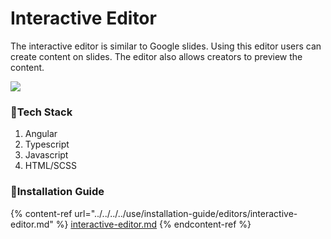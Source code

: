# Interactive Editor

The interactive editor is similar to Google slides. Using this editor users can create content on slides. The editor also allows creators to preview the content.

![](<../../../../.gitbook/assets/image (4).png>)

### :stars:Tech Stack

1. Angular
2. Typescript
3. Javascript
4. HTML/SCSS

### :stars:Installation Guide

{% content-ref url="../../../../use/installation-guide/editors/interactive-editor.md" %}
[interactive-editor.md](../../../../use/installation-guide/editors/interactive-editor.md)
{% endcontent-ref %}

